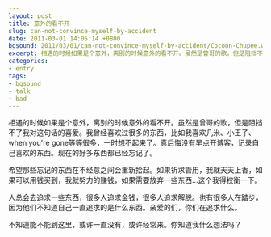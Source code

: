 ```yaml
---
layout: post
title: 意外的看不开
slug: can-not-convince-myself-by-accident
date: 2011-03-01 14:05:14 +0800
bgsound: 2011/03/01/can-not-convince-myself-by-accident/Cocoon-Chupee.webm
excerpt: 相遇的时候如果是个意外，离别的时候意外的看不开。虽然是曾哥的歌，但是阻挡不了我对这句话的喜爱。我曾经喜欢过很多的东西，比如我喜欢几米、小王子、when youre gone等等很多，一时想不起来了。真后悔没有早点开博客，记录自己喜欢的东西。现在的好多东西都已经忘记了。
categories:
- entry
tags:
- bgsound
- talk
- bad
---
```


相遇的时候如果是个意外，离别的时候意外的看不开。虽然是曾哥的歌，但是阻挡不了我对这句话的喜爱。我曾经喜欢过很多的东西，比如我喜欢几米、小王子、when you're gone等等很多，一时想不起来了。真后悔没有早点开博客，记录自己喜欢的东西。现在的好多东西都已经忘记了。

希望那些忘记的东西在不经意之间会重新拾起。如果祈求管用，我就天天上香，如果可以用钱买到，我就努力的赚钱，如果需要放弃一些东西...这个我得权衡一下。

人总会去追求一些东西，很多人追求金钱，很多人追求解脱。也有很多人在踏步，因为他们不知道自己一直追求的是什么东西。亲爱的们，你们在追求什么。

不知道能不能到这里，或许一直没有，或许经常来。你知道我什么想法吗？
